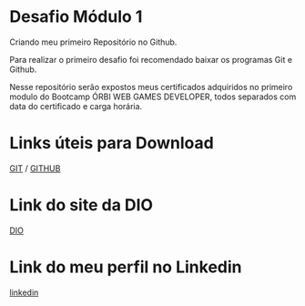 # Desafio Módulo 1
Criando meu primeiro Repositório no Github.

Para realizar o primeiro desafio foi recomendado baixar os programas Git e Github. 

Nesse repositório serão expostos meus certificados adquiridos no primeiro modulo do Bootcamp ÓRBI WEB GAMES DEVELOPER, todos separados com data do certificado e carga horária.

# Links úteis para Download
[GIT](https://git-scm.com/downloads) /
[GITHUB](https://desktop.github.com/)

# Link do site da DIO
[DIO](https://web.dio.me/)

# Link do meu perfil no Linkedin 
[linkedin](https://www.linkedin.com/in/douglas-jord%C3%A3o-fernandes-de-lima-6368361a1/)

